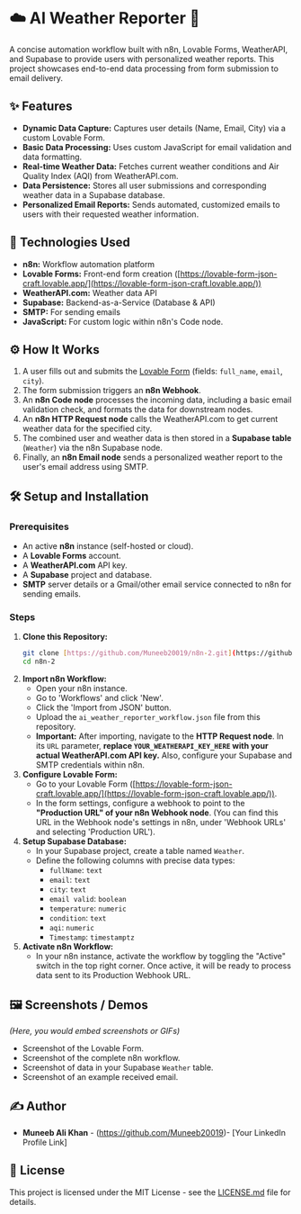 # ☁️ AI Weather Reporter 📧

A concise automation workflow built with n8n, Lovable Forms, WeatherAPI, and Supabase to provide users with personalized weather reports. This project showcases end-to-end data processing from form submission to email delivery.

## ✨ Features

* **Dynamic Data Capture:** Captures user details (Name, Email, City) via a custom Lovable Form.
* **Basic Data Processing:** Uses custom JavaScript for email validation and data formatting.
* **Real-time Weather Data:** Fetches current weather conditions and Air Quality Index (AQI) from WeatherAPI.com.
* **Data Persistence:** Stores all user submissions and corresponding weather data in a Supabase database.
* **Personalized Email Reports:** Sends automated, customized emails to users with their requested weather information.

## 🚀 Technologies Used

* **n8n:** Workflow automation platform
* **Lovable Forms:** Front-end form creation ([https://lovable-form-json-craft.lovable.app/](https://lovable-form-json-craft.lovable.app/))
* **WeatherAPI.com:** Weather data API
* **Supabase:** Backend-as-a-Service (Database & API)
* **SMTP:** For sending emails
* **JavaScript:** For custom logic within n8n's Code node.

## ⚙️ How It Works

1.  A user fills out and submits the [Lovable Form](https://lovable-form-json-craft.lovable.app/) (fields: `full_name`, `email`, `city`).
2.  The form submission triggers an **n8n Webhook**.
3.  An **n8n Code node** processes the incoming data, including a basic email validation check, and formats the data for downstream nodes.
4.  An **n8n HTTP Request node** calls the WeatherAPI.com to get current weather data for the specified city.
5.  The combined user and weather data is then stored in a **Supabase table** (`Weather`) via the n8n Supabase node.
6.  Finally, an **n8n Email node** sends a personalized weather report to the user's email address using SMTP.

## 🛠️ Setup and Installation

### Prerequisites

* An active **n8n** instance (self-hosted or cloud).
* A **Lovable Forms** account.
* A **WeatherAPI.com** API key.
* A **Supabase** project and database.
* **SMTP** server details or a Gmail/other email service connected to n8n for sending emails.

### Steps

1.  **Clone this Repository:**
    ```bash
    git clone [https://github.com/Muneeb20019/n8n-2.git](https://github.com/Muneeb20019/n8n-2.git)
    cd n8n-2
    ```
2.  **Import n8n Workflow:**
    * Open your n8n instance.
    * Go to 'Workflows' and click 'New'.
    * Click the 'Import from JSON' button.
    * Upload the `ai_weather_reporter_workflow.json` file from this repository.
    * **Important:** After importing, navigate to the **HTTP Request node**. In its `URL` parameter, **replace `YOUR_WEATHERAPI_KEY_HERE` with your actual WeatherAPI.com API key.** Also, configure your Supabase and SMTP credentials within n8n.
3.  **Configure Lovable Form:**
    * Go to your Lovable Form ([https://lovable-form-json-craft.lovable.app/](https://lovable-form-json-craft.lovable.app/)).
    * In the form settings, configure a webhook to point to the **"Production URL" of your n8n Webhook node**. (You can find this URL in the Webhook node's settings in n8n, under 'Webhook URLs' and selecting 'Production URL').
4.  **Setup Supabase Database:**
    * In your Supabase project, create a table named `Weather`.
    * Define the following columns with precise data types:
        * `fullName`: `text`
        * `email`: `text`
        * `city`: `text`
        * `email valid`: `boolean`
        * `temperature`: `numeric`
        * `condition`: `text`
        * `aqi`: `numeric`
        * `Timestamp`: `timestamptz`
5.  **Activate n8n Workflow:**
    * In your n8n instance, activate the workflow by toggling the "Active" switch in the top right corner. Once active, it will be ready to process data sent to its Production Webhook URL.

## 🖼️ Screenshots / Demos

*(Here, you would embed screenshots or GIFs)*
* Screenshot of the Lovable Form.
* Screenshot of the complete n8n workflow.
* Screenshot of data in your Supabase `Weather` table.
* Screenshot of an example received email.

## ✍️ Author

* **Muneeb Ali Khan** - (https://github.com/Muneeb20019)- [Your LinkedIn Profile Link]

## 📜 License

This project is licensed under the MIT License - see the [LICENSE.md](LICENSE.md) file for details.
